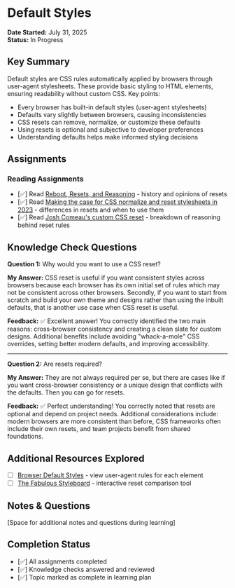 # Default Styles

**Date Started:** July 31, 2025  
**Status:** In Progress

## Key Summary

Default styles are CSS rules automatically applied by browsers through user-agent stylesheets. These provide basic styling to HTML elements, ensuring readability without custom CSS. Key points:

- Every browser has built-in default styles (user-agent stylesheets)
- Defaults vary slightly between browsers, causing inconsistencies
- CSS resets can remove, normalize, or customize these defaults
- Using resets is optional and subjective to developer preferences
- Understanding defaults helps make informed styling decisions

## Assignments

### Reading Assignments
- [✅] Read [Reboot, Resets, and Reasoning](https://css-tricks.com/reboot-resets-reasoning/) - history and opinions of resets
- [✅] Read [Making the case for CSS normalize and reset stylesheets in 2023](https://mattbrictson.com/blog/css-normalize-and-reset) - differences in resets and when to use them
- [✅] Read [Josh Comeau's custom CSS reset](https://www.joshwcomeau.com/css/custom-css-reset/) - breakdown of reasoning behind reset rules

## Knowledge Check Questions

**Question 1:** Why would you want to use a CSS reset?

**My Answer:** CSS reset is useful if you want consistent styles across browsers because each browser has its own initial set of rules which may not be consistent across other browsers. Secondly, if you want to start from scratch and build your own theme and designs rather than using the inbuilt defaults, that is another use case when CSS reset is useful.

**Feedback:** ✅ Excellent answer! You correctly identified the two main reasons: cross-browser consistency and creating a clean slate for custom designs. Additional benefits include avoiding "whack-a-mole" CSS overrides, setting better modern defaults, and improving accessibility.

---

**Question 2:** Are resets required?

**My Answer:** They are not always required per se, but there are cases like if you want cross-browser consistency or a unique design that conflicts with the defaults. Then you can go for resets.

**Feedback:** ✅ Perfect understanding! You correctly noted that resets are optional and depend on project needs. Additional considerations include: modern browsers are more consistent than before, CSS frameworks often include their own resets, and team projects benefit from shared foundations.

## Additional Resources Explored
- [ ] [Browser Default Styles](https://browserdefaultstyles.com/) - view user-agent rules for each element
- [ ] [The Fabulous Styleboard](https://fabulousgk.github.io/fabulous-styleboard/) - interactive reset comparison tool

## Notes & Questions

[Space for additional notes and questions during learning]

## Completion Status
- [✅] All assignments completed
- [✅] Knowledge checks answered and reviewed
- [✅] Topic marked as complete in learning plan
